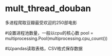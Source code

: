 # mult_thread_douban
多进程爬取豆瓣最受欢迎的250部电影

#设置进程池数量，一般以cpu的核心数
pool = multiprocessing.Pool(multiprocessing.cpu_count())

#以pandas读取表格，CSV格式保存数据
